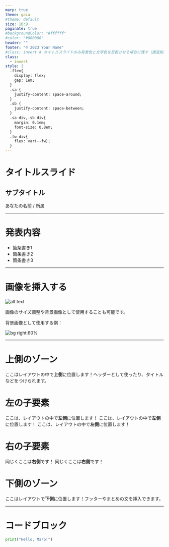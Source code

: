 ```yaml
---
marp: true
theme: gaia
#theme: default
size: 16:9
paginate: true
#backgroundColor: "#ffffff"
#color: "#000000"
header: ""
footer: "© 2023 Your Name"
#class: invert # タイトルスライドのみ背景色と文字色を反転させる場合に残す（適宜削除）
class:
  - invert
style: |
  .flex{
    display: flex;
    gap: 1em;
  }
  .sa {
    justify-content: space-around;
  }
  .sb {
    justify-content: space-between;
  }
  .sa div,.sb div{
    margin: 0.1em;
    font-size: 0.8em;
  }
  .fw div{
    flex: var(--fw);
  }
---
```


# タイトルスライド

## サブタイトル

あなたの名前 / 所属

---

# 発表内容

- 箇条書き1
- 箇条書き2
- 箇条書き3

---

# 画像を挿入する

![alt text](your-image.png)

画像のサイズ調整や背景画像として使用することも可能です。

背景画像として使用する例：

![bg right:60%](background-image.jpg)

---

# 上側のゾーン
ここはレイアウトの中で**上側**に位置します！ヘッダーとして使ったり、タイトルなどをつけられます。
<div class="flex sa">
<div style="--fw: 3;">

# 左の子要素
ここは、レイアウトの中で**左側**に位置します！
ここは、レイアウトの中で**左側**に位置します！
ここは、レイアウトの中で**左側**に位置します！
</div>
<div style="--fw: 2;">

# 右の子要素
同じくここは**右側**です！
同じくここは**右側**です！
</div>
</div>

# 下側のゾーン
ここはレイアウトで**下側**に位置します！フッターやまとめの文を挿入できます。

---

# コードブロック

```python
print("Hello, Marp!")
